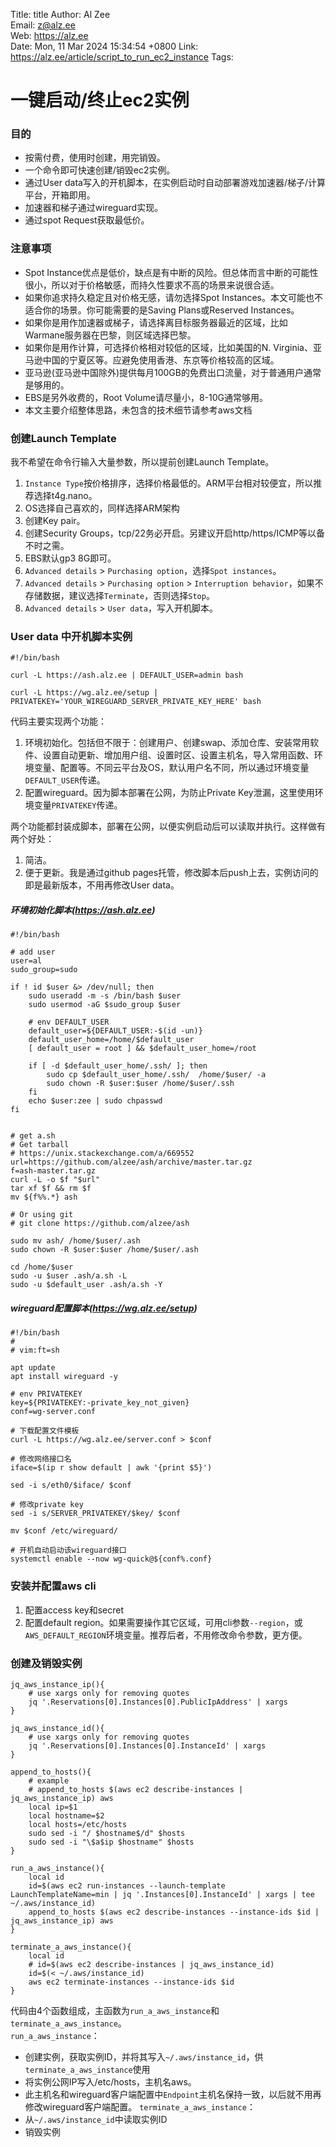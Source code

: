 Title:  title
Author: Al Zee  
Email:  z@alz.ee  
Web:    https://alz.ee  
Date:   Mon, 11 Mar 2024 15:34:54 +0800
Link:   https://alz.ee/article/script_to_run_ec2_instance
Tags:   

# 一键启动/终止ec2实例

### 目的
* 按需付费，使用时创建，用完销毁。
* 一个命令即可快速创建/销毁ec2实例。
* 通过User data写入的开机脚本，在实例启动时自动部署游戏加速器/梯子/计算平台，开箱即用。
* 加速器和梯子通过wireguard实现。
* 通过spot Request获取最低价。

### 注意事项
* Spot Instance优点是低价，缺点是有中断的风险。但总体而言中断的可能性很小，所以对于价格敏感，而持久性要求不高的场景来说很合适。
* 如果你追求持久稳定且对价格无感，请勿选择Spot Instances。本文可能也不适合你的场景。你可能需要的是Saving Plans或Reserved Instances。
* 如果你是用作加速器或梯子，请选择离目标服务器最近的区域，比如Warmane服务器在巴黎，则区域选择巴黎。
* 如果你是用作计算，可选择价格相对较低的区域，比如美国的N. Virginia、亚马逊中国的宁夏区等。应避免使用香港、东京等价格较高的区域。
* 亚马逊(亚马逊中国除外)提供每月100GB的免费出口流量，对于普通用户通常是够用的。
* EBS是另外收费的，Root Volume请尽量小，8-10G通常够用。
* 本文主要介绍整体思路，未包含的技术细节请参考aws文档

### 创建Launch Template
我不希望在命令行输入大量参数，所以提前创建Launch Template。
1. `Instance Type`按价格排序，选择价格最低的。ARM平台相对较便宜，所以推荐选择t4g.nano。
1. OS选择自己喜欢的，同样选择ARM架构
1. 创建Key pair。
1. 创建Security Groups，tcp/22务必开启。另建议开启http/https/ICMP等以备不时之需。
1. EBS默认gp3 8G即可。
1. `Advanced details` > `Purchasing option`，选择`Spot instances`。
1. `Advanced details` > `Purchasing option` > `Interruption behavior`，如果不存储数据，建议选择`Terminate`，否则选择`Stop`。
1. `Advanced details` > `User data`，写入开机脚本。

### User data 中开机脚本实例
```
#!/bin/bash

curl -L https://ash.alz.ee | DEFAULT_USER=admin bash

curl -L https://wg.alz.ee/setup | PRIVATEKEY='YOUR_WIREGUARD_SERVER_PRIVATE_KEY_HERE' bash
```
代码主要实现两个功能：
1. 环境初始化。包括但不限于：创建用户、创建swap、添加仓库、安装常用软件、设置自动更新、增加用户组、设置时区、设置主机名，导入常用函数、环境变量、配置等。不同云平台及OS，默认用户名不同，所以通过环境变量`DEFAULT_USER`传递。
2. 配置wireguard。因为脚本部署在公网，为防止Private Key泄漏，这里使用环境变量`PRIVATEKEY`传递。

两个功能都封装成脚本，部署在公网，以便实例启动后可以读取并执行。这样做有两个好处：
1. 简洁。
1. 便于更新。我是通过github pages托管，修改脚本后push上去，实例访问的即是最新版本，不用再修改User data。

##### 环境初始化脚本(https://ash.alz.ee)
```
#!/bin/bash

# add user
user=al
sudo_group=sudo

if ! id $user &> /dev/null; then
    sudo useradd -m -s /bin/bash $user
    sudo usermod -aG $sudo_group $user

    # env DEFAULT_USER
    default_user=${DEFAULT_USER:-$(id -un)}
    default_user_home=/home/$default_user
    [ default_user = root ] && $default_user_home=/root

    if [ -d $default_user_home/.ssh/ ]; then
        sudo cp $default_user_home/.ssh/  /home/$user/ -a
        sudo chown -R $user:$user /home/$user/.ssh
    fi
    echo $user:zee | sudo chpasswd
fi


# get a.sh
# Get tarball
# https://unix.stackexchange.com/a/669552
url=https://github.com/alzee/ash/archive/master.tar.gz
f=ash-master.tar.gz
curl -L -o $f "$url"
tar xf $f && rm $f
mv ${f%%.*} ash

# Or using git
# git clone https://github.com/alzee/ash

sudo mv ash/ /home/$user/.ash
sudo chown -R $user:$user /home/$user/.ash

cd /home/$user
sudo -u $user .ash/a.sh -L
sudo -u $default_user .ash/a.sh -Y
```

##### wireguard配置脚本(https://wg.alz.ee/setup)
```
#!/bin/bash
#
# vim:ft=sh

apt update
apt install wireguard -y

# env PRIVATEKEY
key=${PRIVATEKEY:-private_key_not_given}
conf=wg-server.conf

# 下载配置文件模板
curl -L https://wg.alz.ee/server.conf > $conf

# 修改网络接口名
iface=$(ip r show default | awk '{print $5}')

sed -i s/eth0/$iface/ $conf

# 修改private key
sed -i s/SERVER_PRIVATEKEY/$key/ $conf

mv $conf /etc/wireguard/

# 开机自动启动该wireguard接口
systemctl enable --now wg-quick@${conf%.conf}
```

### 安装并配置aws cli
1. 配置access key和secret
1. 配置default region。如果需要操作其它区域，可用cli参数`--region`，或`AWS_DEFAULT_REGION`环境变量。推荐后者，不用修改命令参数，更方便。

### 创建及销毁实例
```
jq_aws_instance_ip(){
    # use xargs only for removing quotes
    jq '.Reservations[0].Instances[0].PublicIpAddress' | xargs
}

jq_aws_instance_id(){
    # use xargs only for removing quotes
    jq '.Reservations[0].Instances[0].InstanceId' | xargs
}

append_to_hosts(){
    # example
    # append_to_hosts $(aws ec2 describe-instances | jq_aws_instance_ip) aws
    local ip=$1
    local hostname=$2
    local hosts=/etc/hosts
    sudo sed -i "/ $hostname$/d" $hosts
    sudo sed -i "\$a$ip $hostname" $hosts
}

run_a_aws_instance(){
    local id
    id=$(aws ec2 run-instances --launch-template LaunchTemplateName=min | jq '.Instances[0].InstanceId' | xargs | tee ~/.aws/instance_id)
    append_to_hosts $(aws ec2 describe-instances --instance-ids $id | jq_aws_instance_ip) aws
}

terminate_a_aws_instance(){
    local id
    # id=$(aws ec2 describe-instances | jq_aws_instance_id)
    id=$(< ~/.aws/instance_id)
    aws ec2 terminate-instances --instance-ids $id
}
```
代码由4个函数组成，主函数为`run_a_aws_instance`和`terminate_a_aws_instance`。  
`run_a_aws_instance`：
* 创建实例，获取实例ID，并将其写入`~/.aws/instance_id`，供`terminate_a_aws_instance`使用
* 将实例公网IP写入/etc/hosts，主机名aws。
* 此主机名和wireguard客户端配置中`Endpoint`主机名保持一致，以后就不用再修改wireguard客户端配置。
`terminate_a_aws_instance`：
* 从`~/.aws/instance_id`中读取实例ID
* 销毁实例
